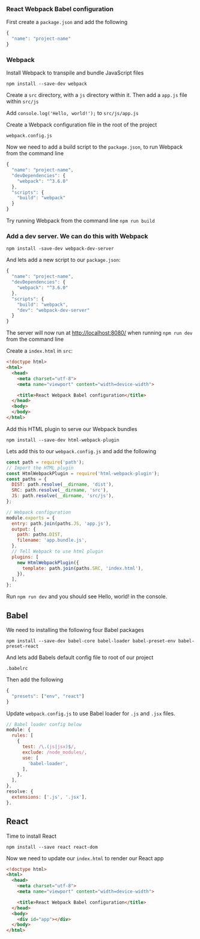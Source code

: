 ### React Webpack Babel configuration

First create a `package.json` and add the following

```js
{
  "name": "project-name"
}
```
### Webpack

Install Webpack to transpile and bundle JavaScript files

`npm install --save-dev webpack`

Create a `src` directory, with a `js` directory within it. Then add a `app.js` file within `src/js`

Add `console.log('Hello, world!');` to `src/js/app.js`

Create a Webpack configuration file in the root of the project

`webpack.config.js`

Now we need to add a build script to the `package.json`, to run Webpack from the command line

```js
{
  "name": "project-name",
  "devDependencies": {
    "webpack": "^3.6.0"
  },
  "scripts": {
    "build": "webpack"
  }
}
```

Try running Webpack from the command line
`npm run build`


### Add a dev server. We can do this with Webpack


`npm install -save-dev webpack-dev-server`

And lets add a new script to our `package.json`:

```js
{
  "name": "project-name",
  "devDependencies": {
    "webpack": "^3.6.0"
  },
  "scripts": {
    "build": "webpack",
    "dev": "webpack-dev-server"
  }
}
```

The server will now run at [http://localhost:8080/](http://localhost:8080/) when running `npm run dev` from the command line

Create a `index.html` in `src`:

```html
<!doctype html>
<html>
  <head>
    <meta charset="utf-8">
    <meta name="viewport" content="width=device-width">

    <title>React Webpack Babel configuration</title>
  </head>
  <body>
  </body>
</html>
```

Add this HTML plugin to serve our Webpack bundles

`npm install --save-dev html-webpack-plugin`

Lets add this to our `webpack.config.js` and add the following

```js
const path = require('path');
// Import the HTML plugin
const HtmlWebpackPlugin = require('html-webpack-plugin');
const paths = {
  DIST: path.resolve(__dirname, 'dist'),
  SRC: path.resolve(__dirname, 'src'),
  JS: path.resolve(__dirname, 'src/js'),
};

// Webpack configuration
module.exports = {
  entry: path.join(paths.JS, 'app.js'),
  output: {
    path: paths.DIST,
    filename: 'app.bundle.js',
  },
  // Tell Webpack to use html plugin
  plugins: [
    new HtmlWebpackPlugin({
      template: path.join(paths.SRC, 'index.html'),
    }),
  ],
};
```

Run `npm run dev` and you should see Hello, world! in the console.

## Babel

We need to installing the following four Babel packages

`npm install --save-dev babel-core babel-loader babel-preset-env babel-preset-react`

And lets add Babels default config file to root of our project

`.babelrc`

Then add the following
```js
{
  "presets": ["env", "react"]
}
```

Update `webpack.config.js` to use Babel loader for `.js` and `.jsx` files.

```js
// Babel loader config below
module: {
  rules: [
    {
      test: /\.(js|jsx)$/,
      exclude: /node_modules/,
      use: [
        'babel-loader',
      ],
    },
  ],
},
resolve: {
  extensions: ['.js', '.jsx'],
},
```

## React

Time to install React

`npm install --save react react-dom`

Now we need to update our `index.html` to render our React app

```html
<!doctype html>
<html>
  <head>
    <meta charset="utf-8">
    <meta name="viewport" content="width=device-width">

    <title>React Webpack Babel configuration</title>
  </head>
  <body>
    <div id="app"></div>
  </body>
</html>
```
